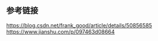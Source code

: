 ## 参考链接
https://blog.csdn.net/frank_good/article/details/50856585
https://www.jianshu.com/p/097463d08664